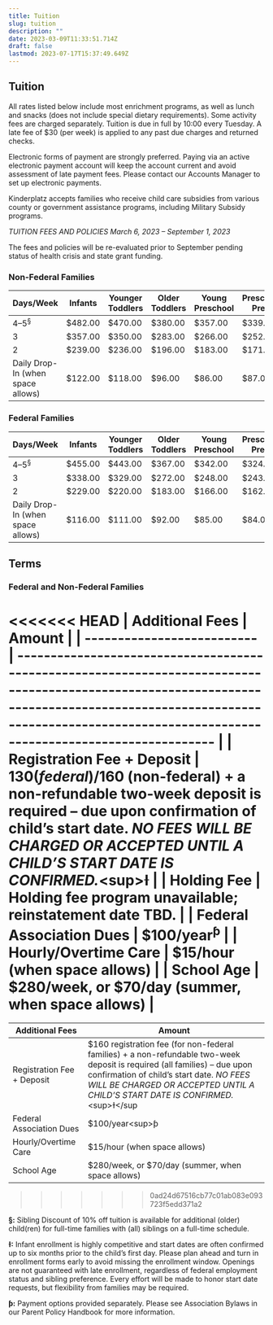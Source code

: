 ```yaml
---
title: Tuition
slug: tuition
description: ""
date: 2023-03-09T11:33:51.714Z
draft: false
lastmod: 2023-07-17T15:37:49.649Z
---
```

## Tuition

All rates listed below include most enrichment programs, as well as lunch and snacks (does not include special dietary requirements). Some activity fees are charged separately. Tuition is due in full by 10:00 every Tuesday. A late fee of $30 (per week) is applied to any past due charges and returned checks.

Electronic forms of payment are strongly preferred. Paying via an active electronic payment account will keep the account current and avoid assessment of late payment fees. Please contact our Accounts Manager to set up electronic payments.

Kinderplatz accepts families who receive child care subsidies from various county or government assistance programs, including Military Subsidy programs.

*TUITION FEES AND POLICIES March 6, 2023 – September 1, 2023*

The fees and policies will be re-evaluated prior to September pending status of health crisis and state grant funding.

### Non-Federal Families

| Days/Week                         | Infants | Younger Toddlers | Older Toddlers | Young Preschool | Preschool/ Pre-k | Spanish Immersion |
| --------------------------------- | ------- | ---------------- | -------------- | --------------- | ---------------- | ----------------- |
| 4–5<sup>§</sup>                   | $482.00 | $470.00          | $380.00        | $357.00         | $339.00          | $350.00           |
| 3                                 | $357.00 | $350.00          | $283.00        | $266.00         | $252.00          | $261.00           |
| 2                                 | $239.00 | $236.00          | $196.00        | $183.00         | $171.00          | $177.00           |
| Daily Drop-In (when space allows) | $122.00 | $118.00          | $96.00         | $86.00          | $87.00           | $90.00            |

### Federal Families

| Days/Week                         | Infants | Younger Toddlers | Older Toddlers | Young Preschool | Preschool/ Pre-K | Spanish Immersion |
| --------------------------------- | ------- | ---------------- | -------------- | --------------- | ---------------- | ----------------- |
| 4–5<sup>§</sup>                   | $455.00 | $443.00          | $367.00        | $342.00         | $324.00          | $335.00           |
| 3                                 | $338.00 | $329.00          | $272.00        | $248.00         | $243.00          | $252.00           |
| 2                                 | $229.00 | $220.00          | $183.00        | $166.00         | $162.00          | $168.00           |
| Daily Drop-In (when space allows) | $116.00 | $111.00          | $92.00         | $85.00          | $84.00           | $87.00            |

## Terms

### Federal and Non-Federal Families

<<<<<<< HEAD
| Additional Fees            | Amount                                                                                                                                                                                                                       |
| -------------------------- | ---------------------------------------------------------------------------------------------------------------------------------------------------------------------------------------------------------------------------- |
| Registration Fee + Deposit | $130 (federal)/$160 (non-federal) + a non-refundable two-week deposit is required – due upon confirmation of child’s start date. *NO FEES WILL BE CHARGED OR ACCEPTED UNTIL A CHILD’S START DATE IS CONFIRMED.*<﻿sup>Ɨ</sup> |
| Holding Fee                | Holding fee program unavailable; reinstatement date TBD.                                                                                                                                                                     |
| Federal Association Dues   | $100/year<sup>ƥ</sup>                                                                                                                                                                                                       |
| Hourly/Overtime Care       | $15/hour (when space allows)                                                                                                                                                                                                 |
| School Age                 | $280/week, or $70/day (summer, when space allows)                                                                                                                                                                            |
=======
| Additional Fees            | Amount                                                                                                                                                                                                                                                    |
| -------------------------- | --------------------------------------------------------------------------------------------------------------------------------------------------------------------------------------------------------------------------------------------------------- |
| Registration Fee + Deposit | $160 registration fee (for non-federal families) + a non-refundable two-week deposit is required (all families) – due upon confirmation of child’s start date. *NO FEES WILL BE CHARGED OR ACCEPTED UNTIL A CHILD’S START DATE IS CONFIRMED.*<﻿sup>Ɨ</sup |
| Federal Association Dues   | $100/year<﻿sup>ƥ</sup>                                                                                                                                                                                                                                    |
| Hourly/Overtime Care       | $15/hour (when space allows)                                                                                                                                                                                                                              |
| School Age                 | $280/week, or $70/day (summer, when space allows)                                                                                                                                                                                                         |
>>>>>>> 0ad24d67516cb77c01ab083e093723f5edd371a2

**§:** Sibling Discount of 10% off tuition is available for additional (older) child(ren) for full-time families with (all) siblings on a full-time schedule.

**Ɨ:** Infant enrollment is highly competitive and start dates are often confirmed up to six months prior to the child’s first day. Please plan ahead and turn in enrollment forms early to avoid missing the enrollment window. Openings are not guaranteed with late enrollment, regardless of federal employment status and sibling preference. Every effort will be made to honor start date requests, but flexibility from families may be required.

**ƥ:** Payment options provided separately. Please see Association Bylaws in our Parent Policy Handbook for more information.